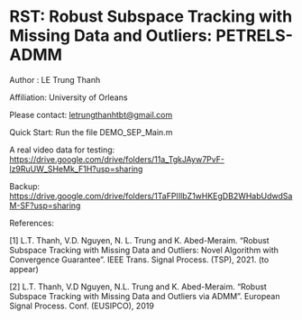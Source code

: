 # RST: Robust Subspace Tracking with Missing Data and Outliers: PETRELS-ADMM

Author     : LE Trung Thanh

Affiliation: University of Orleans

Please contact: letrungthanhtbt@gmail.com

Quick Start: Run the file DEMO_SEP_Main.m

A real video data for testing: https://drive.google.com/drive/folders/11a_TgkJAyw7PvF-lz9RuUW_SHeMk_F1H?usp=sharing 

Backup: https://drive.google.com/drive/folders/1TaFPIIlbZ1wHKEgDB2WHabUdwdSaM-SF?usp=sharing

References: 

[1] L.T. Thanh, V.D. Nguyen, N. L. Trung and K. Abed-Meraim. “Robust Subspace Tracking with Missing Data and Outliers: Novel Algorithm with Convergence Guarantee”. IEEE
Trans. Signal Process. (TSP), 2021. (to appear)

[2] L.T. Thanh, V.D Nguyen, N.L. Trung and K. Abed-Meraim. “Robust Subspace Tracking with Missing Data and Outliers via ADMM”. European Signal Process. Conf. (EUSIPCO), 2019


